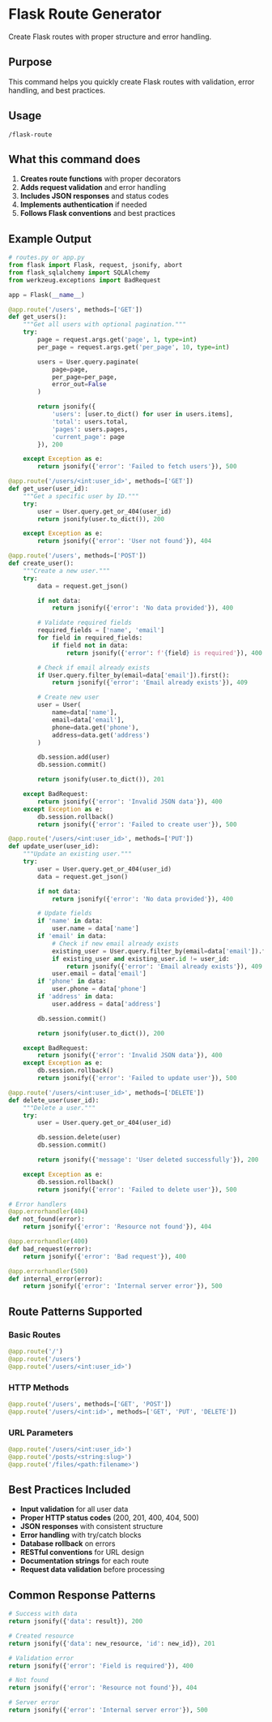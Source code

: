 # Flask Route Generator

Create Flask routes with proper structure and error handling.

## Purpose

This command helps you quickly create Flask routes with validation, error handling, and best practices.

## Usage

```
/flask-route
```

## What this command does

1. **Creates route functions** with proper decorators
2. **Adds request validation** and error handling
3. **Includes JSON responses** and status codes
4. **Implements authentication** if needed
5. **Follows Flask conventions** and best practices

## Example Output

```python
# routes.py or app.py
from flask import Flask, request, jsonify, abort
from flask_sqlalchemy import SQLAlchemy
from werkzeug.exceptions import BadRequest

app = Flask(__name__)

@app.route('/users', methods=['GET'])
def get_users():
    """Get all users with optional pagination."""
    try:
        page = request.args.get('page', 1, type=int)
        per_page = request.args.get('per_page', 10, type=int)

        users = User.query.paginate(
            page=page,
            per_page=per_page,
            error_out=False
        )

        return jsonify({
            'users': [user.to_dict() for user in users.items],
            'total': users.total,
            'pages': users.pages,
            'current_page': page
        }), 200

    except Exception as e:
        return jsonify({'error': 'Failed to fetch users'}), 500

@app.route('/users/<int:user_id>', methods=['GET'])
def get_user(user_id):
    """Get a specific user by ID."""
    try:
        user = User.query.get_or_404(user_id)
        return jsonify(user.to_dict()), 200

    except Exception as e:
        return jsonify({'error': 'User not found'}), 404

@app.route('/users', methods=['POST'])
def create_user():
    """Create a new user."""
    try:
        data = request.get_json()

        if not data:
            return jsonify({'error': 'No data provided'}), 400

        # Validate required fields
        required_fields = ['name', 'email']
        for field in required_fields:
            if field not in data:
                return jsonify({'error': f'{field} is required'}), 400

        # Check if email already exists
        if User.query.filter_by(email=data['email']).first():
            return jsonify({'error': 'Email already exists'}), 409

        # Create new user
        user = User(
            name=data['name'],
            email=data['email'],
            phone=data.get('phone'),
            address=data.get('address')
        )

        db.session.add(user)
        db.session.commit()

        return jsonify(user.to_dict()), 201

    except BadRequest:
        return jsonify({'error': 'Invalid JSON data'}), 400
    except Exception as e:
        db.session.rollback()
        return jsonify({'error': 'Failed to create user'}), 500

@app.route('/users/<int:user_id>', methods=['PUT'])
def update_user(user_id):
    """Update an existing user."""
    try:
        user = User.query.get_or_404(user_id)
        data = request.get_json()

        if not data:
            return jsonify({'error': 'No data provided'}), 400

        # Update fields
        if 'name' in data:
            user.name = data['name']
        if 'email' in data:
            # Check if new email already exists
            existing_user = User.query.filter_by(email=data['email']).first()
            if existing_user and existing_user.id != user_id:
                return jsonify({'error': 'Email already exists'}), 409
            user.email = data['email']
        if 'phone' in data:
            user.phone = data['phone']
        if 'address' in data:
            user.address = data['address']

        db.session.commit()

        return jsonify(user.to_dict()), 200

    except BadRequest:
        return jsonify({'error': 'Invalid JSON data'}), 400
    except Exception as e:
        db.session.rollback()
        return jsonify({'error': 'Failed to update user'}), 500

@app.route('/users/<int:user_id>', methods=['DELETE'])
def delete_user(user_id):
    """Delete a user."""
    try:
        user = User.query.get_or_404(user_id)

        db.session.delete(user)
        db.session.commit()

        return jsonify({'message': 'User deleted successfully'}), 200

    except Exception as e:
        db.session.rollback()
        return jsonify({'error': 'Failed to delete user'}), 500

# Error handlers
@app.errorhandler(404)
def not_found(error):
    return jsonify({'error': 'Resource not found'}), 404

@app.errorhandler(400)
def bad_request(error):
    return jsonify({'error': 'Bad request'}), 400

@app.errorhandler(500)
def internal_error(error):
    return jsonify({'error': 'Internal server error'}), 500
```

## Route Patterns Supported

### Basic Routes
```python
@app.route('/')
@app.route('/users')
@app.route('/users/<int:user_id>')
```

### HTTP Methods
```python
@app.route('/users', methods=['GET', 'POST'])
@app.route('/users/<int:id>', methods=['GET', 'PUT', 'DELETE'])
```

### URL Parameters
```python
@app.route('/users/<int:user_id>')
@app.route('/posts/<string:slug>')
@app.route('/files/<path:filename>')
```

## Best Practices Included

- **Input validation** for all user data
- **Proper HTTP status codes** (200, 201, 400, 404, 500)
- **JSON responses** with consistent structure
- **Error handling** with try/catch blocks
- **Database rollback** on errors
- **RESTful conventions** for URL design
- **Documentation strings** for each route
- **Request data validation** before processing

## Common Response Patterns

```python
# Success with data
return jsonify({'data': result}), 200

# Created resource
return jsonify({'data': new_resource, 'id': new_id}), 201

# Validation error
return jsonify({'error': 'Field is required'}), 400

# Not found
return jsonify({'error': 'Resource not found'}), 404

# Server error
return jsonify({'error': 'Internal server error'}), 500
```